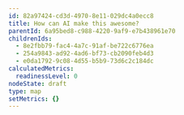 ```yaml
---
id: 82a97424-cd3d-4970-8e11-029dc4a0ecc8
title: How can AI make this awesome?
parentId: 6a95bed8-c988-4220-9af9-e7b438961e70
childrenIds:
  - 8e2fbb79-fac4-4a7c-91af-be722c6776ea
  - 254a9843-ad92-4ad6-bf73-cb2090feb4d3
  - e0da1792-9c08-4d55-b5b9-73d6c2c184dc
calculatedMetrics:
  readinessLevel: 0
nodeState: draft
type: map
setMetrics: {}
---
```

